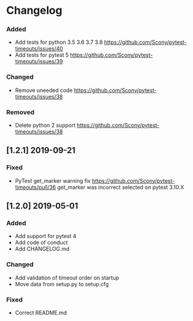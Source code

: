 # Changelog
### Added
- Add tests for python 3.5 3.6 3.7 3.8 https://github.com/Scony/pytest-timeouts/issues/40
- Add tests for pytest 5 https://github.com/Scony/pytest-timeouts/issues/39
### Changed
- Remove uneeded code https://github.com/Scony/pytest-timeouts/issues/38
### Removed
- Delete python 2 support https://github.com/Scony/pytest-timeouts/issues/38
## [1.2.1] 2019-09-21
### Fixed
- PyTest get_marker warning fix https://github.com/Scony/pytest-timeouts/pull/36
  get_marker was incorrect selected on pytest 3.10.X
## [1.2.0] 2019-05-01
### Added
- Add support for pytest 4
- Add code of conduct
- Add CHANGELOG.md
### Changed
- Add validation of timeout order on startup
- Move data from setup.py to setup.cfg
### Fixed
- Correct README.md
